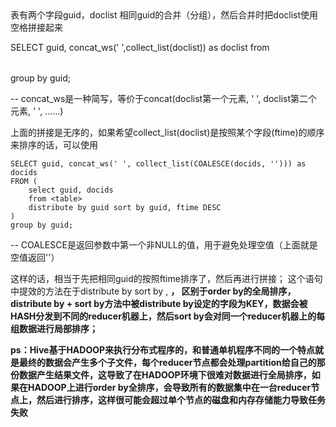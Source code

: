 <table>表有两个字段guid，doclist
相同guid的合并（分组），然后合并时把doclist使用空格拼接起来

SELECT guid, concat_ws(' ',collect_list(doclist)) as doclist from <table> group by guid;

-- concat_ws是一种简写，等价于concat(doclist第一个元素, ' ', doclist第二个元素, ' ', ……)


上面的拼接是无序的，如果希望collect_list(doclist)是按照某个字段(ftime)的顺序来排序的话，可以使用
```
SELECT guid, concat_ws(' ', collect_list(COALESCE(docids, ''))) as docids
FROM (
    select guid, docids
    from <table>
    distribute by guid sort by guid, ftime DESC
)
group by guid;
```
-- COALESCE是返回参数中第一个非NULL的值，用于避免处理空值（上面就是空值返回''）

这样的话，相当于先把相同guid的按照ftime排序了，然后再进行拼接；
这个语句中提效的方法在于distribute by <a> sort by <a>, <b>，
区别于order by的全局排序，distribute by + sort by方法中被distribute by设定的字段为KEY，数据会被HASH分发到不同的reducer机器上，然后sort by会对同一个reducer机器上的每组数据进行局部排序；

ps：Hive基于HADOOP来执行分布式程序的，和普通单机程序不同的一个特点就是最终的数据会产生多个子文件，每个reducer节点都会处理partition给自己的那份数据产生结果文件，这导致了在HADOOP环境下很难对数据进行全局排序，如果在HADOOP上进行order by全排序，会导致所有的数据集中在一台reducer节点上，然后进行排序，这样很可能会超过单个节点的磁盘和内存存储能力导致任务失败